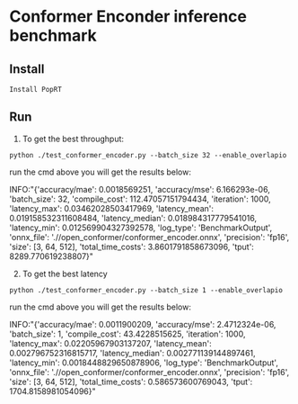 # Conformer Enconder inference benchmark

## Install

```
Install PopRT

```

## Run

1. To get the best throughput:

```
python ./test_conformer_encoder.py --batch_size 32 --enable_overlapio
```

run the cmd above you will get the results below:

INFO:"{'accuracy/mae': 0.0018569251, 'accuracy/mse': 6.166293e-06, 'batch_size': 32, 'compile_cost': 112.47057151794434, 'iteration': 1000, 'latency_max': 0.03462028503417969, 'latency_mean': 0.019158532311608484, 'latency_median': 0.018984317779541016, 'latency_min': 0.012569904327392578, 'log_type': 'BenchmarkOutput', 'onnx_file': './/open_conformer/conformer_encoder.onnx', 'precision': 'fp16', 'size': \[3, 64, 512\], 'total_time_costs': 3.8601791858673096, 'tput': 8289.770619238807}"

2. To get the best latency

```
python ./test_conformer_encoder.py --batch_size 1 --enable_overlapio
```

run the cmd above you will get the results below:

INFO:"{'accuracy/mae': 0.0011900209, 'accuracy/mse': 2.4712324e-06, 'batch_size': 1, 'compile_cost': 43.4228515625, 'iteration': 1000, 'latency_max': 0.02205967903137207, 'latency_mean': 0.002796752316815717, 'latency_median': 0.002771139144897461, 'latency_min': 0.0018448829650878906, 'log_type': 'BenchmarkOutput', 'onnx_file': './/open_conformer/conformer_encoder.onnx', 'precision': 'fp16', 'size': \[3, 64, 512\], 'total_time_costs': 0.586573600769043, 'tput': 1704.8158981054096}"
